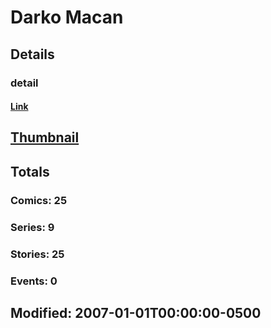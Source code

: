 # Darko  Macan 
## Details
### detail
#### [Link](http://marvel.com/comics/creators/4013/darko_macan?utm_campaign=apiRef&utm_source=225578a89fc76f3d20fbffda5d17a88d)
## [Thumbnail](http://i.annihil.us/u/prod/marvel/i/mg/b/40/image_not_available.jpg)
## Totals
### Comics: 25
### Series: 9
### Stories: 25
### Events: 0
## Modified: 2007-01-01T00:00:00-0500